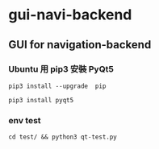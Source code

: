 # gui-navi-backend
## GUI for navigation-backend

### Ubuntu 用 pip3 安裝 PyQt5

`pip3 install --upgrade  pip`

`pip3 install pyqt5`

### env test
`cd test/ && python3 qt-test.py`
